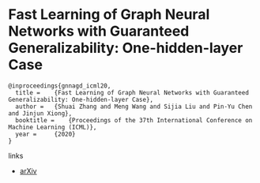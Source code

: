 # Fast Learning of Graph Neural Networks with Guaranteed Generalizability: One-hidden-layer Case

```
@inproceedings{gnnagd_icml20,
  title = 	 {Fast Learning of Graph Neural Networks with Guaranteed Generalizability: One-hidden-layer Case},
  author = 	 {Shuai Zhang and Meng Wang and Sijia Liu and Pin-Yu Chen and Jinjun Xiong},
  booktitle = 	 {Proceedings of the 37th International Conference on Machine Learning (ICML)},
  year = 	 {2020}
}
```

links
- [arXiv](https://arxiv.org/abs/2006.14117)
